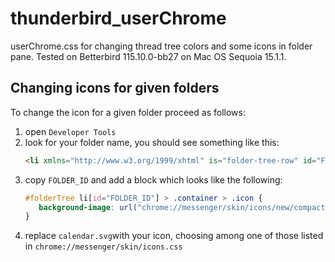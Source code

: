 # thunderbird_userChrome
userChrome.css for changing thread tree colors and some icons in folder pane.
Tested on Betterbird 115.10.0-bb27 on Mac OS Sequoia 15.1.1.

## Changing icons for given folders
To change the icon for a given folder proceed as follows:
  1. open `Developer Tools`
  2. look for your folder name, you should see something like this:
     ```html
     <li xmlns="http://www.w3.org/1999/xhtml" is="folder-tree-row" id="FOLDER_ID" [...] title="00 - EVENTI">
     ```
  3. copy `FOLDER_ID` and add a block which looks like the following:
     ```css
     #folderTree li[id="FOLDER_ID"] > .container > .icon {
        background-image: url("chrome://messenger/skin/icons/new/compact/calendar.svg") !important;
     }
     ```
  4. replace `calendar.svg`with your icon, choosing among one of those listed in `chrome://messenger/skin/icons.css`

